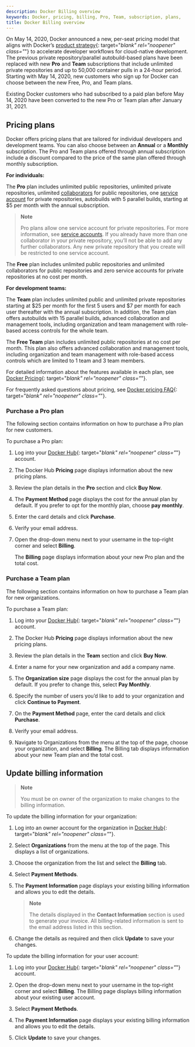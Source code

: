 ```yaml
---
description: Docker Billing overview
keywords: Docker, pricing, billing, Pro, Team, subscription, plans,
title: Docker Billing overview
---
```


On May 14, 2020, Docker announced a new, per-seat pricing model that aligns with Docker’s [product strategy](https://www.docker.com/blog/docker-strategy-helping-devs-build-and-ship-faster/){: target="_blank" rel="noopener" class="_"} to accelerate developer workflows for cloud-native development. The previous private repository/parallel autobuild-based plans have been replaced with new **Pro** and **Team** subscriptions that include unlimited private repositories and up to 50,000 container pulls in a 24-hour period.
Starting with May 14, 2020, new customers who sign up for Docker can choose between the new Free, Pro, and Team plans.

Existing Docker customers who had subscribed to a paid plan before May 14, 2020 have been converted to the new Pro or Team plan after January 31, 2021. 

## Pricing plans

Docker offers pricing plans that are tailored for individual developers and development teams. You can also choose between an **Annual** or a **Monthly** subscription. The Pro and Team plans offered through annual subscription include a discount compared to the price of the same plan offered through monthly subscription.

**For individuals:**

The **Pro** plan includes unlimited public repositories, unlimited private repositories, unlimited [collaborators](../repos.md#collaborators-and-their-role) for public repositories, one [service account](../repos.md#service-accounts) for private repositories, autobuilds with 5 parallel builds, starting at $5 per month with the annual subscription.

> **Note**
>
> Pro plans allow one service account for private repositories. For more information, see [service accounts](../repos.md#service-accounts). If you already have more than one collaborator in your private repository, you’ll not be able to add any further collaborators. Any new private repository that you create will be restricted to one service account.

The **Free** plan includes unlimited public repositories and unlimited collaborators for public repositories and zero service accounts for private repositories at no cost per month.

**For development teams:**

The **Team** plan includes unlimited public and unlimited private repositories starting at $25 per month for the first 5 users and $7 per month for each user thereafter with the annual subscription. In addition, the Team plan offers autobuilds with 15 parallel builds, advanced collaboration and management tools, including organization and team management with role-based access controls for the whole team.

The **Free Team** plan includes unlimited public repositories at no cost per month. This plan also offers advanced collaboration and management tools, including organization and team management with role-based access controls which are limited to 1 team and 3 team members.

For detailed information about the features available in each plan, see [Docker Pricing](https://www.docker.com/pricing){: target="_blank" rel="noopener" class="_"}.

For frequently asked questions about pricing, see [Docker pricing FAQ](https://www.docker.com/pricing/faq){: target="_blank" rel="noopener" class="_"}.

### Purchase a Pro plan

The following section contains information on how to purchase a Pro plan for new customers.

To purchase a Pro plan:

1. Log into your [Docker Hub](https://hub.docker.com){: target="_blank" rel="noopener" class="_"} account.

2. The Docker Hub **Pricing** page displays information about the new pricing plans.

3. Review the plan details in the **Pro** section and click **Buy Now**.

4. The **Payment Method** page displays the cost for the annual plan by default. If you prefer to opt for the monthly plan, choose **pay monthly**.

5. Enter the card details and click **Purchase**.

6. Verify your email address.

7. Open the drop-down menu next to your username in the top-right corner and select **Billing**.

    The **Billing** page displays information about your new Pro plan and the total cost.

### Purchase a Team plan

The following section contains information on how to purchase a Team plan for new organizations.

To purchase a Team plan:

1. Log into your [Docker Hub](https://hub.docker.com){: target="_blank" rel="noopener" class="_"} account.

2. The Docker Hub **Pricing** page displays information about the new pricing plans.

3. Review the plan details in the **Team** section and click **Buy Now**.

4. Enter a name for your new organization and add a company name.

5. The **Organization size** page displays the cost for the annual plan by default. If you prefer to change this, select **Pay Monthly**.

6. Specify the number of users you’d like to add to your organization and click **Continue to Payment**.

6. On the **Payment Method** page, enter the card details and click **Purchase**.

7. Verify your email address.

8. Navigate to Organizations from the menu at the top of the page, choose your organization, and select **Billing**. The Billing tab displays information about your new Team plan and the total cost.

## Update billing information

> **Note**
>
> You must be on owner of the organization to make changes to the billing information.

To update the billing information for your organization:

1. Log into an owner account for the organization in [Docker Hub](https://hub.docker.com){: target="_blank" rel="noopener" class="_"}.

2. Select **Organizations** from the menu at the top of the page. This displays a list of organizations.

3. Choose the organization from the list and select the **Billing** tab.

4. Select **Payment Methods**.

5. The **Payment Information** page displays your existing billing information and allows you to edit the details.

    > **Note**
    >
    > The details displayed in the **Contact Information** section is used to generate your invoice. All billing-related information is sent to the email address listed in this section.

6. Change the details as required and then click **Update** to save your changes.

To update the billing information for your user account:

1. Log into your [Docker Hub](https://hub.docker.com){: target="_blank" rel="noopener" class="_"} account.

2. Open the drop-down menu next to your username in the top-right corner and select **Billing**. The Billing page displays billing information about your existing user account.

3. Select **Payment Methods**.

4. The **Payment Information** page displays your existing billing information and allows you to edit the details.

5. Click **Update** to save your changes.
